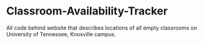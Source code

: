 # Classroom-Availability-Tracker
All code behind website that describes locations of all empty classrooms on University of Tennessee, Knoxville campus.
